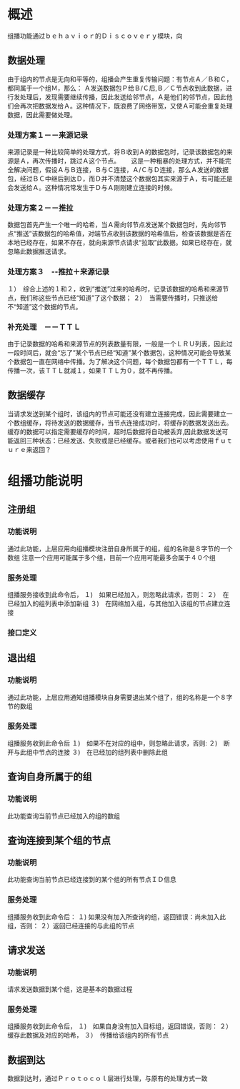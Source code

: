 # 概述

组播功能通过ｂｅｈａｖｉｏｒ的Ｄｉｓｃｏｖｅｒｙ模块，向

## 数据处理

由于组内的节点是无向和平等的，组播会产生重复传输问题：有节点Ａ／Ｂ和Ｃ，都同属于一个组Ｍ，那么：
Ａ发送数据包Ｐ给Ｂ/Ｃ后,Ｂ／Ｃ节点收到此数据，进行发处理后，发现需要继续传播，因此发送给邻节点，Ａ是他们的邻节点，因此他们会再次把数据发给Ａ。这种情况下，既浪费了网络带宽，又使Ａ可能会重复处理数据，因此需要做处理。

### 处理方案１－－来源记录
来源记录是一种比较简单的处理方式，将Ｂ收到Ａ的数据包时，记录该数据包的来源是Ａ，再次传播时，跳过Ａ这个节点。　　
这是一种粗暴的处理方式，并不能完全解决问题，假设Ａ与Ｂ连接，Ｂ与Ｃ连接，Ａ/Ｃ与Ｄ连接，那么Ａ发送的数据包，经过ＢＣ中继后到达Ｄ，而Ｄ并不清楚这个数据包其实来源于Ａ，有可能还是会发送给Ａ。这种情况常发生于Ｄ与Ａ刚刚建立连接的时候。

### 处理方案２－－推拉
数据包首先产生一个唯一的哈希，当Ａ需向邻节点发送某个数据包时，先向邻节点“推送”该数据包的哈希值，对端节点收到该数据的哈希值后，检查该数据是否在本地已经存在，如果不存在，就向来源节点请求“拉取”此数据。如果已经存在，就忽略此数据推送请求。

### 处理方案３　--推拉＋来源记录
１）　综合上述的１和２，收到“推送”过来的哈希时，记录该数据的哈希和来源节点，我们称这些节点已经“知道”了这个数据；
２）　当需要传播时，只推送给不“知道”这个数据的节点。

### 补充处理　－－ＴＴＬ

由于记录数据的哈希和来源节点的列表数量有限，一般是一个ＬＲＵ列表，因此过一段时间后，就会“忘了”某个节点已经“知道”某个数据包，这种情况可能会导致某个数据包一直在网络中传播。为了解决这个问题，每个数据包都有一个ＴＴＬ，每传播一次，该ＴＴＬ就减１，如果ＴＴＬ为０，就不再传播。

## 数据缓存

当请求发送到某个组时，该组内的节点可能还没有建立连接完成，因此需要建立一个数组缓存，将待发送的数据缓存，当节点连接成功时，将缓存的数据发送出去。
缓存的数据可以指定需要缓存的时间，超时后数据将自动被丢弃,因此数据发送可能返回三种状态：已经发送、失败或是已经缓存。或者我们也可以考虑使用ｆｕｔｕｒｅ来返回？

# 组播功能说明
## 注册组
### 功能说明
通过此功能，上层应用向组播模块注册自身所属于的组，组的名称是８字节的一个数组
注意一个应用可能属于多个组，目前一个应用可能最多会属于４０个组
### 服务处理
组播服务接收到此命令后，
１)　如果已经加入，则忽略此请求，否则：
２）　在已经加入的组列表中添加新组
３)　在网络加入组，与其他加入该组的节点建立连接
### 接口定义

## 退出组
### 功能说明　
通过此功能，上层应用通知组播模块自身需要退出某个组了，组的名称是一个８字节的数组
### 服务处理
组播服务收到此命令后
１)　如果不在对应的组中，则忽略此请求，否则:
２)　断开与此组中节点的连接
３)　在已经加的组列表中删除此组
## 查询自身所属于的组
### 功能说明
此功能查询当前节点已经加入的组的数组

## 查询连接到某个组的节点
### 功能说明
此功能查询当前节点已经连接到的某个组的所有节点ＩＤ信息

### 服务处理

组播服务收到此命令后：
１) 如果没有加入所查询的组，返回错误：尚未加入此组，否则：
２）返回已经连接的与此组的节点

## 请求发送
### 功能说明
请求发送数据到某个组，这是基本的数据过程
### 服务处理
组播服务收到此命令后，
１)　如果自身没有加入目标组，返回错误，否则：
２）　缓存此数据及对应的哈希，
３）　传播给该组内的所有节点

## 数据到达
数据到达时，通过Ｐｒｏｔｏｃｏｌ层进行处理，与原有的处理方式一致
